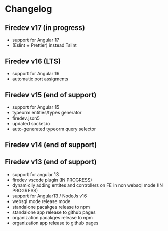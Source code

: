 # Changelog

## Firedev v17 (in progress)

- support for Angular 17
- (Eslint + Prettier) instead Tslint

## Firedev v16 (LTS)

- support for Angular 16
- automatic port assigments

## Firedev v15 (end of support)

- support for Angular 15
- typeorm entities/types generator
- firedev.json5
- updated socket.io
- auto-generated typeorm query selector

## Firedev v14 (end of support)


## Firedev v13 (end of support)
- support for angular 13
- firedev vscode plugin (IN PROGRESS)
- dynamiclly adding entites and controllers on FE in non websql mode (IN PROGRESS)
- support for Angular13 / NodeJs v16
- websql mode release mode
- standalone pacakges release to npm
- standalone app release to github pages
- organization pacakges release to npm
- organization app release to github pages
